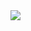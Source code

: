 <a href="https://github.com/useklar/api/actions">
    <img src="https://github.com/useklar/api/actions/workflows/app.yml/badge.svg?branch=main&event=push" />
</a>


